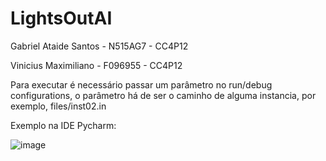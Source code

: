 # LightsOutAI
Gabriel Ataide Santos - N515AG7 - CC4P12

Vinicius Maximiliano - F096955 - CC4P12

Para executar é necessário passar um parâmetro no run/debug configurations, o parâmetro há de ser o caminho de alguma instancia,
por exemplo, files/inst02.in

Exemplo na IDE Pycharm:

![image](https://user-images.githubusercontent.com/56204754/118195841-5f8e9680-b422-11eb-8c59-814772229843.png)
